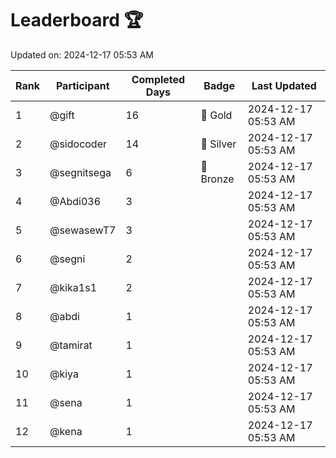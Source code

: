 # Leaderboard 🏆

Updated on: 2024-12-17 05:53 AM

| Rank | Participant       | Completed Days | Badge      | Last Updated         |
|------|-------------------|----------------|------------|----------------------|
| 1    | @gift             | 16             | 🏅 Gold     | 2024-12-17 05:53 AM |
| 2    | @sidocoder        | 14             | 🥈 Silver   | 2024-12-17 05:53 AM |
| 3    | @segnitsega       | 6              | 🥉 Bronze   | 2024-12-17 05:53 AM |
| 4    | @Abdi036          | 3              |            | 2024-12-17 05:53 AM |
| 5    | @sewasewT7        | 3              |            | 2024-12-17 05:53 AM |
| 6    | @segni            | 2              |            | 2024-12-17 05:53 AM |
| 7    | @kika1s1          | 2              |            | 2024-12-17 05:53 AM |
| 8    | @abdi             | 1              |            | 2024-12-17 05:53 AM |
| 9    | @tamirat          | 1              |            | 2024-12-17 05:53 AM |
| 10   | @kiya             | 1              |            | 2024-12-17 05:53 AM |
| 11   | @sena             | 1              |            | 2024-12-17 05:53 AM |
| 12   | @kena             | 1              |            | 2024-12-17 05:53 AM |

